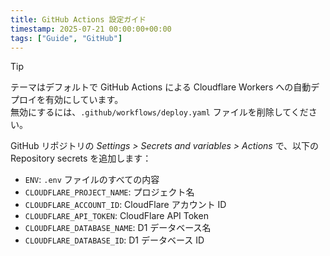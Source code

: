 ```yaml
---
title: GitHub Actions 設定ガイド
timestamp: 2025-07-21 00:00:00+00:00
tags: ["Guide", "GitHub"]
---
```


> [!TIP]
> テーマはデフォルトで GitHub Actions による Cloudflare Workers への自動デプロイを有効にしています。\
> 無効にするには、`.github/workflows/deploy.yaml` ファイルを削除してください。

GitHub リポジトリの *Settings > Secrets and variables > Actions* で、以下の Repository secrets を追加します：

- `ENV`: `.env` ファイルのすべての内容
- `CLOUDFLARE_PROJECT_NAME`: プロジェクト名
- `CLOUDFLARE_ACCOUNT_ID`: CloudFlare アカウント ID
- `CLOUDFLARE_API_TOKEN`: CloudFlare API Token
- `CLOUDFLARE_DATABASE_NAME`: D1 データベース名
- `CLOUDFLARE_DATABASE_ID`: D1 データベース ID

